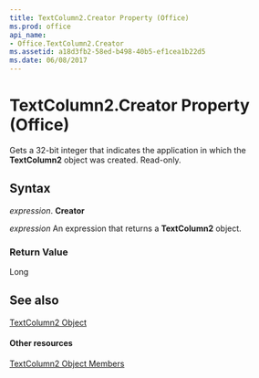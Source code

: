 ```yaml
---
title: TextColumn2.Creator Property (Office)
ms.prod: office
api_name:
- Office.TextColumn2.Creator
ms.assetid: a18d3fb2-58ed-b498-40b5-ef1cea1b22d5
ms.date: 06/08/2017
---
```



# TextColumn2.Creator Property (Office)

Gets a 32-bit integer that indicates the application in which the **TextColumn2** object was created. Read-only.


## Syntax

 _expression_. **Creator**

 _expression_ An expression that returns a **TextColumn2** object.


### Return Value

Long


## See also


[TextColumn2 Object](textcolumn2-object-office.md)
#### Other resources


[TextColumn2 Object Members](textcolumn2-members-office.md)

